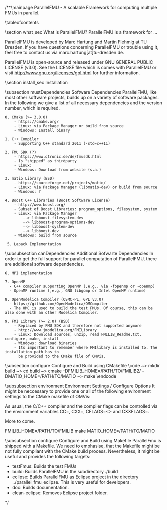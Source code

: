 /**\mainpage ParallelFMU - A scalable Framework for computing multiple FMUs in parallel.

\tableofcontents

\section what_sec What is ParallelFMU?
ParallelFMU is a framework for ...

ParallelFMU is developed by Marc Hartung and Martin Flehmig at TU Dresden. If you have questions 
concerning ParallelFMU or trouble using it, feel free to contact us via 
marc.hartung[at]tu-dresden.de.

ParallelFMU is open-source and released under GNU GENERAL PUBLIC LICENSE (v3.0). See the LICENSE 
file which is comes with ParallelFMU or visit http://www.gnu.org/licenses/gpl.html for further 
information.


\section install_sec Installation

\subsection mustDependencies Software Dependencies
ParallelFMU, like most other software projects, builds up on a variety of software packages. In 
the following we give a list of all necessary dependencies and the version number, which is 
required.

    0. CMake (>= 3.0.0)
        - https://cmake.org/
        - Linux: via Package Manager or build from source
        - Windows: Install binary

    1. C++ Compiler
        - Supporting C++ standard 2011 (-std=c++11)

    2. FMU SDK (?)
        - https://www.qtronic.de/de/fmusdk.html
        - Is "shipped" as thirdparty
        - Linux: 
        - Windows: Download from website (s.a.)

    3. matio Library (BSD)
        - https://sourceforge.net/projects/matio/
        - Linux: via Package Manager (libmatio-dev) or build from source
        - Windows: ?

    4. Boost C++ Libraries (Boost Software License)
        - http://www.boost.org/
        - Subset of Boost Libraries: program_options, filesystem, system
        - Linux: via Package Manager
            --> libboost-filesystem-dev
            --> libboost-program-options-dev
            --> libboost-system-dev
            --> libboost-dev
        - Windows: build from source

     5. Lapack Implementation

\subsubsection canDependencies Additional Sofwarte Dependencies
In order to get the full support for parallel computation of ParallelFMU, there are additional 
software dependencies.

    6. MPI implementation

    7. OpenMP
      - C++ compiler supporting OpenMP (,e.g., via -fopenmp or -openmp)
      - OpenMP runtime (,e.g., GNU libgomp or Intel OpenMP runtime)

    8. OpenModelica Compiler (OSMC-PL, GPL v3.0)
      - https://github.com/OpenModelica/OMCompiler
      - The OMC is used to build the test FMUs. Of course, this can be also done with an other Modelica Compiler.

    9. FMI Library (>= 2.0) (BSD)
        - Replaced by FMU SDK and therefore not supported anymore
        - http://www.jmodelica.org/FMILibrary
        - Linux: Download sources, unzip, read FMILIB_Readme.txt, configure, make, install
        - Windows: download binaries
        - Its important to remember where FMIlibary is installed to. The installation path has to 
          be provided to the CMake file of OMVis.


\subsection configure Configure and Build using CMakefile
\code
~> mkdir build
~> cd build
~> cmake -DFMILIB_HOME=/PATH/TO/FMILIB2/ -DMATIO_HOME=/PATH/TO/MATIO
~> make 
\endcode

\subsubsection environment Environment Settings / Configure Options
It might be neccessary to provide one or all of the following environment settings to the CMake 
makefile of OMVis:

As usual, the C/C++ compiler and the compiler flags can be controlled via the environment variables 
CC=<cc>, CXX=<cxx>, CFLAGS=<> and CXXFLAGS=<cxxflags>.

More to come.

FMILIB_HOME=/PATH/TO/FMILIB make
MATIO_HOME=/PATH/TO/MATIO

\subsubsection configure Configure and Build using Makefile
ParallelFmu is shipped with a Makefile. We need to emphasise, that the Makefile might be not fully 
compliant with the CMake build process. Nevertheless, it might be useful and provides the following
targets:

  * testFmus: Builds the test FMUs
  * build: Builds ParallelFMU in the subdirectory ./build
  * eclipse: Builds ParallelFMU as Eclipse project in the directory ../parallel_fmu_eclipse. This is very useful for developers.
  * doc: Builds documentation.
  * clean-eclipse: Removes Eclipse project folder.

*/